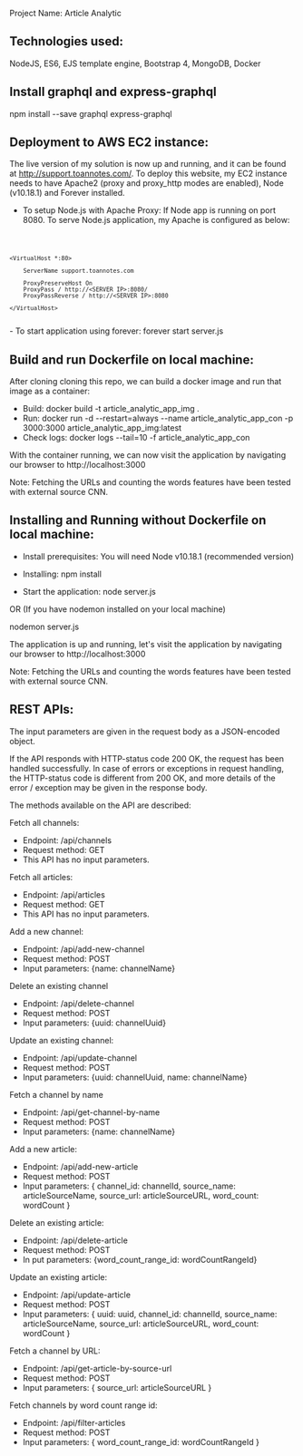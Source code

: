 Project Name: Article Analytic

## Technologies used:

NodeJS, ES6, EJS template engine, Bootstrap 4, MongoDB, Docker

## Install graphql and express-graphql

npm install --save graphql express-graphql

## Deployment to AWS EC2 instance:

The live version of my solution is now up and running, and it can be found at http://support.toannotes.com/. To deploy this website, my EC2 instance needs to have Apache2 (proxy and proxy_http modes are enabled), Node (v10.18.1) and Forever installed.

- To setup Node.js with Apache Proxy:
If Node app is running on port 8080. To serve Node.js application, my Apache is configured as below:
<code>
    
    <VirtualHost *:80>

        ServerName support.toannotes.com

        ProxyPreserveHost On
        ProxyPass / http://<SERVER IP>:8080/
        ProxyPassReverse / http://<SERVER IP>:8080

    </VirtualHost>
    
</code>
- To start application using forever:
forever start server.js

## Build and run Dockerfile on local machine:

After cloning cloning this repo, we can build a docker image and run that image as a container:

- Build: docker build -t article_analytic_app_img .
- Run: docker run -d --restart=always --name article_analytic_app_con -p 3000:3000 article_analytic_app_img:latest
- Check logs: docker logs --tail=10 -f article_analytic_app_con

With the container running, we can now visit the application by navigating our browser to http://localhost:3000

Note: Fetching the URLs and counting the words features have been tested with external source CNN.

## Installing and Running without Dockerfile on local machine:

- Install prerequisites:
You will need Node v10.18.1 (recommended version)

- Installing:
npm install

- Start the application:
node server.js

OR (If you have nodemon installed on your local machine)

nodemon server.js

The application is up and running, let's visit the application by navigating our browser to http://localhost:3000

Note: Fetching the URLs and counting the words features have been tested with external source CNN.

## REST APIs:
The input parameters are given in the request body as a JSON-encoded object.

If the API responds with HTTP-status code 200 OK, the request has been handled successfully. In case of errors or exceptions in request handling, the HTTP-status code is different from 200 OK, and more details of the error / exception may be given in the response body.

The methods available on the API are described:

Fetch all channels:
+ Endpoint: /api/channels
+ Request method: GET
+ This API has no input parameters.

Fetch all articles:
+ Endpoint: /api/articles
+ Request method: GET
+ This API has no input parameters.

Add a new channel:
+ Endpoint: /api/add-new-channel
+ Request method: POST
+ Input parameters: {name: channelName}

Delete an existing channel
+ Endpoint: /api/delete-channel
+ Request method: POST
+ Input parameters: {uuid: channelUuid}

Update an existing channel:
+ Endpoint: /api/update-channel
+ Request method: POST
+ Input parameters: {uuid: channelUuid, name: channelName}

Fetch a channel by name
+ Endpoint: /api/get-channel-by-name
+ Request method: POST
+ Input parameters: {name: channelName}

Add a new article:
+ Endpoint: /api/add-new-article
+ Request method: POST
+ Input parameters: { channel_id: channelId, source_name: articleSourceName, source_url: articleSourceURL, word_count: wordCount }

Delete an existing article:
+ Endpoint: /api/delete-article
+ Request method: POST
+ In put parameters: {word_count_range_id: wordCountRangeId}

Update an existing article:
+ Endpoint: /api/update-article
+ Request method: POST
+ Input parameters: { uuid: uuid, channel_id: channelId, source_name: articleSourceName, source_url: articleSourceURL, word_count: wordCount }

Fetch a channel by URL:
+ Endpoint: /api/get-article-by-source-url
+ Request method: POST
+ Input parameters: { source_url: articleSourceURL }

Fetch channels by word count range id:
+ Endpoint: /api/filter-articles
+ Request method: POST
+ Input parameters: { word_count_range_id: wordCountRangeId }
